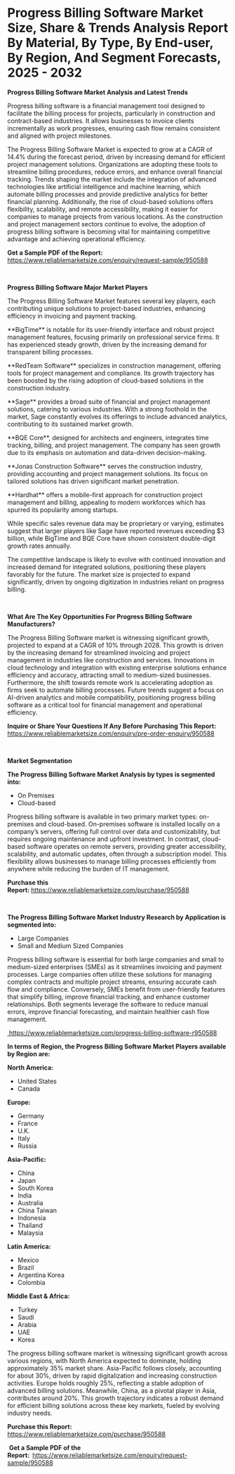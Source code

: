 <p><h1>Progress Billing Software Market Size, Share & Trends Analysis Report By Material, By Type, By End-user, By Region, And Segment Forecasts, 2025 - 2032</h1></p><p><strong>Progress Billing Software Market Analysis and Latest Trends</strong></p>
<p><p>Progress billing software is a financial management tool designed to facilitate the billing process for projects, particularly in construction and contract-based industries. It allows businesses to invoice clients incrementally as work progresses, ensuring cash flow remains consistent and aligned with project milestones. </p><p>The Progress Billing Software Market is expected to grow at a CAGR of 14.4% during the forecast period, driven by increasing demand for efficient project management solutions. Organizations are adopting these tools to streamline billing procedures, reduce errors, and enhance overall financial tracking. Trends shaping the market include the integration of advanced technologies like artificial intelligence and machine learning, which automate billing processes and provide predictive analytics for better financial planning. Additionally, the rise of cloud-based solutions offers flexibility, scalability, and remote accessibility, making it easier for companies to manage projects from various locations. As the construction and project management sectors continue to evolve, the adoption of progress billing software is becoming vital for maintaining competitive advantage and achieving operational efficiency.</p></p>
<p><strong>Get a Sample PDF of the Report:&nbsp;</strong> <a href="https://www.reliablemarketsize.com/enquiry/request-sample/950588?utm_campaign=2930&utm_medium=2&utm_source=Github&utm_content=ia&utm_term=17042025&utm_id=progress-billing-software">https://www.reliablemarketsize.com/enquiry/request-sample/950588</a></p>
<p>&nbsp;</p>
<p><strong>Progress Billing Software Major Market Players</strong></p>
<p><p>The Progress Billing Software Market features several key players, each contributing unique solutions to project-based industries, enhancing efficiency in invoicing and payment tracking. </p><p>**BigTime** is notable for its user-friendly interface and robust project management features, focusing primarily on professional service firms. It has experienced steady growth, driven by the increasing demand for transparent billing processes.</p><p>**RedTeam Software** specializes in construction management, offering tools for project management and compliance. Its growth trajectory has been boosted by the rising adoption of cloud-based solutions in the construction industry. </p><p>**Sage** provides a broad suite of financial and project management solutions, catering to various industries. With a strong foothold in the market, Sage constantly evolves its offerings to include advanced analytics, contributing to its sustained market growth.</p><p>**BQE Core**, designed for architects and engineers, integrates time tracking, billing, and project management. The company has seen growth due to its emphasis on automation and data-driven decision-making.</p><p>**Jonas Construction Software** serves the construction industry, providing accounting and project management solutions. Its focus on tailored solutions has driven significant market penetration.</p><p>**Hardhat** offers a mobile-first approach for construction project management and billing, appealing to modern workforces which has spurred its popularity among startups.</p><p>While specific sales revenue data may be proprietary or varying, estimates suggest that larger players like Sage have reported revenues exceeding $3 billion, while BigTime and BQE Core have shown consistent double-digit growth rates annually.</p><p>The competitive landscape is likely to evolve with continued innovation and increased demand for integrated solutions, positioning these players favorably for the future. The market size is projected to expand significantly, driven by ongoing digitization in industries reliant on progress billing.</p></p>
<p>&nbsp;</p>
<p><strong>What Are The Key Opportunities For Progress Billing Software Manufacturers?</strong></p>
<p><p>The Progress Billing Software market is witnessing significant growth, projected to expand at a CAGR of 10% through 2028. This growth is driven by the increasing demand for streamlined invoicing and project management in industries like construction and services. Innovations in cloud technology and integration with existing enterprise solutions enhance efficiency and accuracy, attracting small to medium-sized businesses. Furthermore, the shift towards remote work is accelerating adoption as firms seek to automate billing processes. Future trends suggest a focus on AI-driven analytics and mobile compatibility, positioning progress billing software as a critical tool for financial management and operational efficiency.</p></p>
<p><strong>Inquire or Share Your Questions If Any Before Purchasing This Report:</strong> <a href="https://www.reliablemarketsize.com/enquiry/pre-order-enquiry/950588?utm_campaign=2930&utm_medium=2&utm_source=Github&utm_content=ia&utm_term=17042025&utm_id=progress-billing-software">https://www.reliablemarketsize.com/enquiry/pre-order-enquiry/950588</a></p>
<p>&nbsp;</p>
<p><strong>Market Segmentation</strong></p>
<p><strong>The Progress Billing Software Market Analysis by types is segmented into:</strong></p>
<p><ul><li>On Premises</li><li>Cloud-based</li></ul></p>
<p><p>Progress billing software is available in two primary market types: on-premises and cloud-based. On-premises software is installed locally on a company’s servers, offering full control over data and customizability, but requires ongoing maintenance and upfront investment. In contrast, cloud-based software operates on remote servers, providing greater accessibility, scalability, and automatic updates, often through a subscription model. This flexibility allows businesses to manage billing processes efficiently from anywhere while reducing the burden of IT management.</p></p>
<p><strong>Purchase this Report:&nbsp;</strong><a href="https://www.reliablemarketsize.com/purchase/950588?utm_campaign=2930&utm_medium=2&utm_source=Github&utm_content=ia&utm_term=17042025&utm_id=progress-billing-software">https://www.reliablemarketsize.com/purchase/950588</a></p>
<p>&nbsp;</p>
<p><strong>The Progress Billing Software Market Industry Research by Application is segmented into:</strong></p>
<p><ul><li>Large Companies</li><li>Small and Medium Sized Companies</li></ul></p>
<p><p>Progress billing software is essential for both large companies and small to medium-sized enterprises (SMEs) as it streamlines invoicing and payment processes. Large companies often utilize these solutions for managing complex contracts and multiple project streams, ensuring accurate cash flow and compliance. Conversely, SMEs benefit from user-friendly features that simplify billing, improve financial tracking, and enhance customer relationships. Both segments leverage the software to reduce manual errors, improve financial forecasting, and maintain healthier cash flow management.</p></p>
<p><a href="https://www.reliablemarketsize.com/progress-billing-software-r950588?utm_campaign=2930&utm_medium=2&utm_source=Github&utm_content=ia&utm_term=17042025&utm_id=progress-billing-software">&nbsp;https://www.reliablemarketsize.com/progress-billing-software-r950588</a></p>
<p><strong>In terms of Region, the Progress Billing Software Market Players available by Region are:</strong></p>
<p>
    <p> <strong> North America: </strong>
        <ul>
            <li>United States</li>
            <li>Canada</li>
        </ul>
        </p> 
    <p> <strong> Europe: </strong>
        <ul>
            <li>Germany</li>
            <li>France</li>
            <li>U.K.</li>
            <li>Italy</li>
            <li>Russia</li>
        </ul>
        </p> 
    <p> <strong> Asia-Pacific: </strong>
        <ul>
            <li>China</li>
            <li>Japan</li>
            <li>South Korea</li>
            <li>India</li>
            <li>Australia</li>
            <li>China Taiwan</li>
            <li>Indonesia</li>
            <li>Thailand</li>
            <li>Malaysia</li>
        </ul>
        </p> 
    <p> <strong> Latin America: </strong>
        <ul>
            <li>Mexico</li>
            <li>Brazil</li>
            <li>Argentina Korea</li>
            <li>Colombia</li>
        </ul>
        </p> 
    <p> <strong> Middle East & Africa: </strong>
        <ul>
            <li>Turkey</li>
            <li>Saudi</li>
            <li>Arabia</li>
            <li>UAE</li>
            <li>Korea</li>
        </ul>
    </p>
    </p>
<p><p>The progress billing software market is witnessing significant growth across various regions, with North America expected to dominate, holding approximately 35% market share. Asia-Pacific follows closely, accounting for about 30%, driven by rapid digitalization and increasing construction activities. Europe holds roughly 25%, reflecting a stable adoption of advanced billing solutions. Meanwhile, China, as a pivotal player in Asia, contributes around 20%. This growth trajectory indicates a robust demand for efficient billing solutions across these key markets, fueled by evolving industry needs.</p></p>
<p><strong>Purchase this Report: </strong><a href="https://www.reliablemarketsize.com/purchase/950588?utm_campaign=2930&utm_medium=2&utm_source=Github&utm_content=ia&utm_term=17042025&utm_id=progress-billing-software">https://www.reliablemarketsize.com/purchase/950588</a></p>
<p>&nbsp;<strong>Get a Sample PDF of the Report:&nbsp;&nbsp;</strong><a href="https://www.reliablemarketsize.com/enquiry/request-sample/950588?utm_campaign=2930&utm_medium=2&utm_source=Github&utm_content=ia&utm_term=17042025&utm_id=progress-billing-software">https://www.reliablemarketsize.com/enquiry/request-sample/950588</a></p>
<p><strong></strong></p>
<p><p></p><p></p><p></p></p>